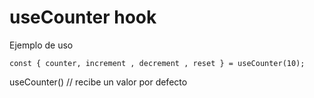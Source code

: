 # useCounter hook

Ejemplo de uso

```
const { counter, increment , decrement , reset } = useCounter(10);

```

useCounter() // recibe un valor por defecto
